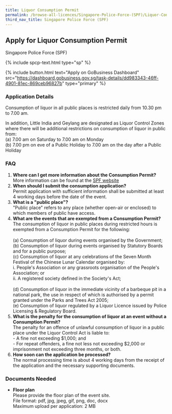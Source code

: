 ```yaml
---
title: Liquor Consumption Permit
permalink: /browse-all-licences/Singapore-Police-Force-(SPF)/Liquor-Consumption-Permit
third_nav_title: Singapore Police Force (SPF)
---
```


## Apply for Liquor Consumption Permit

Singapore Police Force (SPF)

{% include spcp-text.html type="sp" %}

{% include button.html text="Apply on GoBusiness Dashboard" src="https://dashboard.gobusiness.gov.sg/task-details/dd983343-46ff-4901-81ec-869ceb96827b" type="primary" %}

<H3>Application Details</H3>

<p>Consumption of liquor in all public places is restricted daily from 10.30 pm to 7.00 am.</p>
<p>In addition, Little India and Geylang are designated as Liquor Control Zones where there will be additional restrictions on consumption of liquor in public from:<br>(a) 7.00 am on Saturday to 7.00 am on Monday<br>(b) 7.00 pm on eve of a Public Holiday to 7.00 am on the day after a Public Holiday</p>


<h3>FAQ</h3>

<ol>
  <li>
    <strong>Where can I get more information about the Consumption Permit?</strong><br>        
More information can be found at the 
<a href="https://www.police.gov.sg/e-Services/Police-Licences" target="_blank" rel="noopener">SPF website</a>
  </li>

  <li>
    <strong>When should I submit the consumption application?</strong><br>        
Permit application with sufficient information shall be submitted at least 4 working days before the date of the event.
  </li>

  <li>
    <strong>What is a "public place"?
</strong><br>        
"Public place" refers to any place (whether open-air or enclosed) to which members of public have access.
  </li>

  <li>
    <strong>What are the events that are exempted from a Consumption Permit?
</strong><br>        
The consumption of liquor in public places during restricted hours is exempted from a Consumption Permit for the following:<br>
<br>
(a) Consumption of liquor during events organised by the Government;<br>
(b) Consumption of liquor during events organised by Statutory Boards and for a public purpose;<br>
(c) Consumption of liquor at any celebrations of the Seven Month Festival of the Chinese Lunar Calendar organised by:<br>
i. People's Association or any grassroots organisation of the People's Association; or<br>
ii. A registered society defined in the Society's Act;<br>
<br>
(d) Consumption of liquor in the immediate vicinity of a barbeque pit in a national park, the use in respect of which is authorised by a permit granted under the Parks and Trees Act 2005;<br>
(e) Consumption of liquor regulated by a Liquor Licence issued by Police Licensing & Regulatory Board.<br>
  </li>

 <li>
    <strong>What is the penalty for the consumption of liquor at an event without a Consumption Permit?
</strong><br>        
The penalty for an offence of unlawful consumption of liquor in a public place under the Liquor Control Act is liable to:<br>
- A fine not exceeding $1,000; and<br>
- For repeat offenders, a fine not less not exceeding $2,000 or imprisonment not exceeding three months, or both.
  </li>

 <li>
    <strong>
How soon can the application be processed?
</strong><br>        
The normal processing time is about 4 working days from the receipt of the application and the necessary supporting documents.
  </li>

</ol>


<H3>Documents Needed</H3>

<ul>
<li><strong>Floor plan</strong><br />Please provide the floor plan of the event site.<br>
File format: pdf, jpg, jpeg, gif, png, doc, docx<br>
Maximum upload per application: 2 MB
</li></ul>


